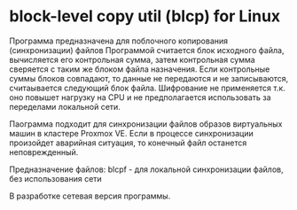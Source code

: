 # block-level copy util (blcp) for Linux
Программа предназначена для поблочного копирования (синхронизации) файлов
Программой считается блок исходного файла, вычисляется его контрольная сумма, затем контрольная сумма сверяется с таким же блоком файла назначения. Если контрольные суммы блоков совпадают, то данные не передаются и не записываются, считаывается следующий блок файла.
Шифрование не применяется т.к. оно повышет нагрузку на CPU и не предполагается использовать за переделами локальной сети.


Паограмма подходит для синхронизации файлов образов виртуальных машин в кластере Proxmox VE.
Если в процессе синхронизации произойдет аварийная ситуация, то конечный файл останется неповрежденный.

Предназначение файлов:
blcpf - для локальной синхронизации файлов, без использования сети

В разработке сетевая версия программы.
